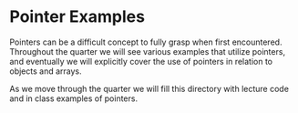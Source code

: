 # Pointer Examples
Pointers can be a difficult concept to fully grasp when first encountered. Throughout the quarter we will see various examples that utilize pointers, and eventually we will explicitly cover the use of pointers in relation to objects and arrays. 

As we move through the quarter we will fill this directory with lecture code and in class examples of pointers.